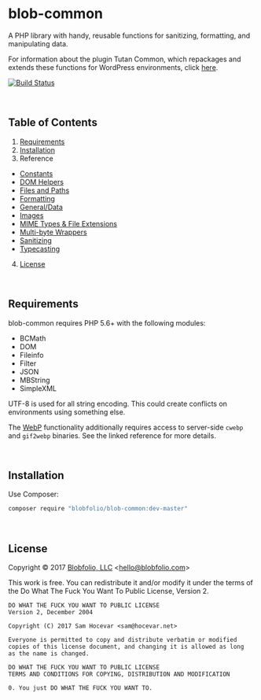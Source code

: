 # blob-common

A PHP library with handy, reusable functions for sanitizing, formatting, and manipulating data.

For information about the plugin Tutan Common, which repackages and extends these functions for WordPress environments, click [here](https://github.com/Blobfolio/blob-common/tree/master/wp/).

[![Build Status](https://travis-ci.org/Blobfolio/blob-common.svg?branch=master)](https://travis-ci.org/Blobfolio/blob-common)

&nbsp;

## Table of Contents

1. [Requirements](#requirements)
2. [Installation](#installation)
3. Reference
  * [Constants](https://github.com/Blobfolio/blob-common/blob/master/docs/CONSTANTS.md)
  * [DOM Helpers](https://github.com/Blobfolio/blob-common/blob/master/docs/DOM.md)
  * [Files and Paths](https://github.com/Blobfolio/blob-common/blob/master/docs/FILE.md)
  * [Formatting](https://github.com/Blobfolio/blob-common/blob/master/docs/FORMAT.md)
  * [General/Data](https://github.com/Blobfolio/blob-common/blob/master/docs/DATA.md)
  * [Images](https://github.com/Blobfolio/blob-common/blob/master/docs/IMAGE.md)
  * [MIME Types & File Extensions](https://github.com/Blobfolio/blob-common/blob/master/docs/MIME.md)
  * [Multi-byte Wrappers](https://github.com/Blobfolio/blob-common/blob/master/docs/MB.md)
  * [Sanitizing](https://github.com/Blobfolio/blob-common/blob/master/docs/SANITIZE.md)
  * [Typecasting](https://github.com/Blobfolio/blob-common/blob/master/docs/CAST.md)
4. [License](#license)

&nbsp;

## Requirements

blob-common requires PHP 5.6+ with the following modules:

 * BCMath
 * DOM
 * Fileinfo
 * Filter
 * JSON
 * MBString
 * SimpleXML

UTF-8 is used for all string encoding. This could create conflicts on environments using something else.

The [WebP](https://github.com/Blobfolio/blob-common/blob/master/docs/IMAGE.md) functionality additionally requires access to server-side `cwebp` and `gif2webp` binaries. See the linked reference for more details.

&nbsp;

## Installation

Use Composer:

```bash
composer require "blobfolio/blob-common:dev-master"
```

&nbsp;

## License

Copyright © 2017 [Blobfolio, LLC](https://blobfolio.com) &lt;hello@blobfolio.com&gt;

This work is free. You can redistribute it and/or modify it under the terms of the Do What The Fuck You Want To Public License, Version 2.

    DO WHAT THE FUCK YOU WANT TO PUBLIC LICENSE
    Version 2, December 2004
    
    Copyright (C) 2017 Sam Hocevar <sam@hocevar.net>
    
    Everyone is permitted to copy and distribute verbatim or modified
    copies of this license document, and changing it is allowed as long
    as the name is changed.
    
    DO WHAT THE FUCK YOU WANT TO PUBLIC LICENSE
    TERMS AND CONDITIONS FOR COPYING, DISTRIBUTION AND MODIFICATION
    
    0. You just DO WHAT THE FUCK YOU WANT TO.
